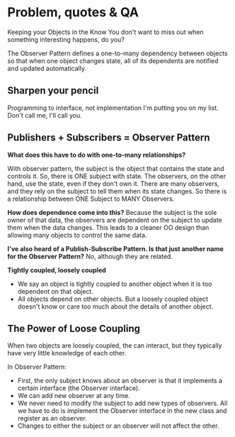 # Problem, quotes & QA

Keeping your Objects in the Know
You don't want to miss out when something interesting happens, do you?

The Observer Pattern defines a one-to-many dependency between objects so that when one object changes state, all of its
dependents are notified and updated automatically.

## Sharpen your pencil

Programming to interface, not implementation
I'm putting you on my list. Don't call me, I'll call you.

## Publishers + Subscribers = Observer Pattern

**What does this have to do with one-to-many relationships?**

With observer pattern, the subject is the object that contains the state and controls it. So, there is ONE subject with
state. The observers, on the other hand, use the state, even if they don't own it. There are many observers, and they rely
on the subject to tell them when its state changes. So there is a relationship between ONE Subject to MANY Observers.

**How does dependence come into this?**
Because the subject is the sole owner of that data, the observers are dependent on the subject to update them when the data
changes. This leads to a cleaner OO design than allowing many objects to control the same data.

**I've also heard of a Publish-Subscribe Pattern. Is that just another name for the Observer Pattern?**
No, although they are related.

**Tightly coupled, loosely coupled**

- We say an object is tightly coupled to another object when it is too dependent on that object.
- All objects depend on other objects. But a loosely coupled object doesn't know or care too much about the details of another
object.

## The Power of Loose Coupling

When two objects are loosely coupled, the can interact, but they typically have very little knowledge of each other.

In Observer Pattern:
- First, the only subject knows about an observer is that it implements a certain interface (the Observer interface).
- We can add new observer at any time.
- We never need to modify the subject to add new types of observers. All we have to do is implement the Observer interface
in the new class and register as an observer.
- Changes to either the subject or an observer will not affect the other.